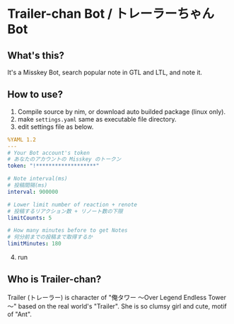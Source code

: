 # Trailer-chan Bot / トレーラーちゃんBot

## What's this?
It's a Misskey Bot, search popular note in GTL and LTL, and note it.

## How to use?
1. Compile source by nim, or download auto builded package (linux only).
2. make `settings.yaml` same as executable file directory.
3. edit settings file as below.
```yaml settings.yaml
%YAML 1.2
---
# Your Bot account's token
# あなたのアカウントの Misskey のトークン
token: "!*******************"

# Note interval(ms)
# 投稿間隔(ms)
interval: 900000

# Lower limit number of reaction + renote
# 投稿するリアクション数 + リノート数の下限
limitCounts: 5

# How many minutes before to get Notes
# 何分前までの投稿まで取得するか
limitMinutes: 180
```
4. run

## Who is Trailer-chan?
Trailer (トレーラー) is character of "俺タワー ～Over Legend Endless Tower～" based on the real world's "Trailer".
She is so clumsy girl and cute, motif of "Ant".